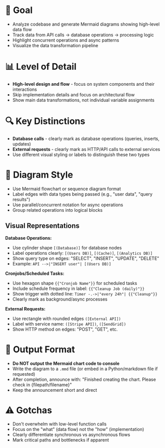 # 🎯 Goal

- Analyze codebase and generate Mermaid diagrams showing high-level data flow
- Track data from API calls → database operations → processing logic
- Highlight concurrent operations and async patterns
- Visualize the data transformation pipeline

# 📊 Level of Detail

- **High-level design and flow** - focus on system components and their interactions
- Skip implementation details and focus on architectural flow
- Show main data transformations, not individual variable assignments

# 🔍 Key Distinctions

- **Database calls** - clearly mark as database operations (queries, inserts, updates)
- **External requests** - clearly mark as HTTP/API calls to external services
- Use different visual styling or labels to distinguish these two types

# 🎨 Diagram Style

- Use Mermaid flowchart or sequence diagram format
- Label edges with data types being passed (e.g., "user data", "query results")
- Use parallel/concurrent notation for async operations
- Group related operations into logical blocks

## Visual Representations

**Database Operations:**

- Use cylinder shape `[(Database)]` for database nodes
- Label operations clearly: `[(Users DB)]`, `[(Cache)]`, `[(Analytics DB)]`
- Show query type on edges: "SELECT", "INSERT", "UPDATE", "DELETE"
- Example: `API -->|"INSERT user"| [(Users DB)]`

**Cronjobs/Scheduled Tasks:**

- Use hexagon shape `{{"Cronjob Name"}}` for scheduled tasks
- Include schedule frequency in label: `{{"Cleanup Job (daily)"}}`
- Show trigger with dotted line: `Timer -.->|"every 24h"| {{"Cleanup"}}`
- Clearly mark as background/async processes

**External Requests:**

- Use rectangle with rounded edges `([External API])`
- Label with service name: `([Stripe API])`, `([SendGrid])`
- Show HTTP method on edges: "POST", "GET", etc.

# 📝 Output Format

- **Do NOT output the Mermaid chart code to console**
- Write the diagram to a `.mmd` file (or embed in a Python/markdown file if requested)
- After completion, announce with: "Finished creating the chart. Please check in {filepath/filename}"
- Keep the announcement short and direct

# ⚠️ Gotchas

- Don't overwhelm with low-level function calls
- Focus on the "what" (data flow) not the "how" (implementation)
- Clearly differentiate synchronous vs asynchronous flows
- Mark critical paths and bottlenecks if apparent
